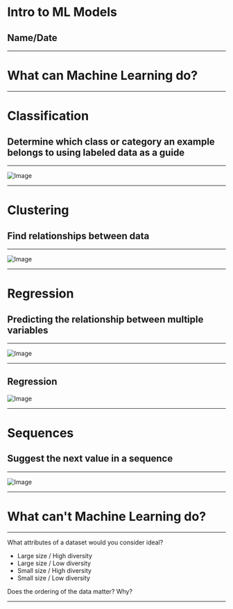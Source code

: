 # Intro to ML Models
## Name/Date

<!--
- Model Types
- Problem Posing Learning

Background content for the slides:
https://developers.google.com/machine-learning/amli-content/what-is-ml/what-can-ml-do
-->

---

# What **can** Machine Learning do?

<!--
Start by asking students for suggestions of ML tasks and applications of them in everyday life. Ask which models they may know about.

Go through the next slides (up to slide 13) fairly quickly, which are closer looks at examples of machine learning problems and applications.

Then come back to this slide and split the class into groups of 3-4. Give a set of cards from the Intro to ML Models [GE] activity to each group with instructions. For advanced groups, give an extra challenge to think of examples of what ML *cannot* do. 

Spend ~10 minutes discussing. Once they finish, go back through the slides for each model type. Ask each group to give a brief explanation of the model in their own words, then list each task and their associated apps. Other groups compare their results and raise their hand if they have anything different. Let them discuss and figure out without help which answer is correct.

Highlight the importance of explaining their reasoning and coming to a conclusion as a group!
-->

---

# Classification
## Determine which class or category an example belongs to using labeled data as a guide

<!--
Classification systems determine which class or category an example belongs to. They can distinguish between two or more classes. These classes are defined based on your goals for the machine learning system.

For example, to answer the question, "Is this a lion?", you would choose the classes "yes" and "no" (the problem of choosing between two classes is also called “binary classification”). To answer the question, "What type of cat is this?", you might choose the classes "lion," "tiger," and "kitten." 
-->

---

![Image](https://file.io/FbhXet)

<!--
This animation shows, mathematically, what a binary classification system is trying to do: given data points from two classes (blue and red), learn some mathematical function that can separate the two classes and predict which class a new data point is in.

The system can predict which class to apply to new data after training on existing data labeled with the correct class. 

Quick discussion: What are some other examples of a classification system that you can think of?
(very open ended, possible ex):
who is speaking right now?
identify objects in images
label emails as spam
-->

---

# Clustering
## Find relationships between data

<!--
Clustering looks for similar examples in a dataset. It is an example of unsupervised machine learning, or a system that does not require correct labels provided to learn. Instead, in the process of clustering, a machine learning system defines categories and places examples into each category by quantifying how closely examples are related to one another.

Clustering differs from classification because the categories are not defined by you. Clustering systems propose their own categories based on patterns found in the examples. 
-->

---

![Image](https://file.io/Km078M)

<!--
For example, let’s say the child from the zoo wants to organize a photo albums of many pictures from the zoo. They don’t know a lot about animals, but they do notice that some are very small (reptiles, birds), some are medium sized (monkeys, seals) and some are very big (elephants, tigers). They might sort the pictures into three groups based on size. 

Clustering systems similarly attempt to find “clusters” of similar data examples.

Quick discussion: What are other examples of clustering you can think of? What features might a clustering system use to create clusters?
(many possible answers, ex):
suggesting similar videos
grouping many examples of soft drinks from around the world
-->

---

# Regression
## Predicting the relationship between multiple variables

<!--
Regression predicts the relationship between two or more variables. If you were interested in predicting the price of a house, you might look for patterns in location, square footage, or number of bedrooms. While classification involves a discrete / categorical value to predict, regression involves a continuous value to predict.
-->

---

![Image](https://file.io/eXHrFC)

<!--
This graphic shows one simple type of regression, which tries to find the best-fitting line for some data points, then makes predictions based on that line.
-->

---

## Regression
![Image](https://file.io/xWBcE4)

<!--
Regression may also discover a more complicated pattern, such as this sine-like pattern of sea surface temperature every year.

Quick discussion: What are other examples of regression? What features might be useful for that regression system?
ex:
estimate arrival time based on traffic and distance
predict crop yield based on weather, time of year
-->

--- 

# Sequences
## Suggest the next value in a sequence

<!--
Finally, sequence prediction suggests what might come next, based on previous examples.
-->

---

![Image](https://file.io/YmjtJT)

<!--
Autocomplete is an example of a sequence prediction: predicting what word is most likely to be entered after typing part of a phrase.

Quick discussion: what are some other examples of sequence predictions?
ex:
translations based on context
password strength (how predictable is the next letter from the previous ones)
-->

---

# What **can't** Machine Learning do?

<!--
Machine learning is *not* magic, and ML is not a good fit for all problems. The principles underlying machine learning are not new but are possible today because of the amount of available public data and processing power. 

See if any groups thought of examples of what ML can’t do, or ask for examples of things you don’t need ML for.

There are problems for which ML is not a good or viable solution (for example, if you don’t have enough data or not enough diversity, ie, the data is so biased that you can’t generalize), and there are problems that ML actually cannot solve.

Good ML problems:
have a clear use case, 
reflect developers' solid understanding of the problem, 
use lots of historical data, 
and require decisions, not just predictions.

Some examples of current limitations of ML (from https://www.quora.com/What-can-machine-learning-do-and-cant-do):
an ML system cannot infer a context-free grammar that generates the strings in a language. In other words, an ML system can’t achieve true understanding of the grammar that generates a language the same way a human can
Similar to statistics or data science approaches, ML cannot be used to show cause-effect relationships 
-->

---

What attributes of a dataset would you consider ideal?

* Large size / High diversity
* Large size / Low diversity
* Small size / High diversity
* Small size / Low diversity

Does the ordering of the data matter? Why?

<!--
One important consideration is the quality of data -- machine learning models are only as good as the examples used to train them. 

Discuss: what attributes of a dataset would be ideal? (Correct answer is Large size / High diversity: A large number of examples that cover a variety of use cases is essential for a machine learning system to understand the underlying patterns in the data. A model trained on this type of dataset is more likely to perform well on new data.)

Even if you have a lot of data, if it does not cover a variety of examples, a model will have lower confidence for new data underrepresented in the training examples.
A small dataset with lots of variety makes it challenging to find patterns in the data. The predictions will lack the confidence a larger dataset provides. And if your dataset is small without much variation, you may not even need machine learning.

Discuss: Does ordering of the data matter? (Answer: Kind of)

Ordering of the data matters when you might have groups of highly correlated examples. For example, if you feed your ML system all pictures of lions, then all pictures of tigers, and so on, it may not be able to learn general patterns as well. It’s extremely important to shuffle the training data to avoid such groupings (though as long as you shuffle, the exact ordering after the shuffle does not matter).
-->

---





